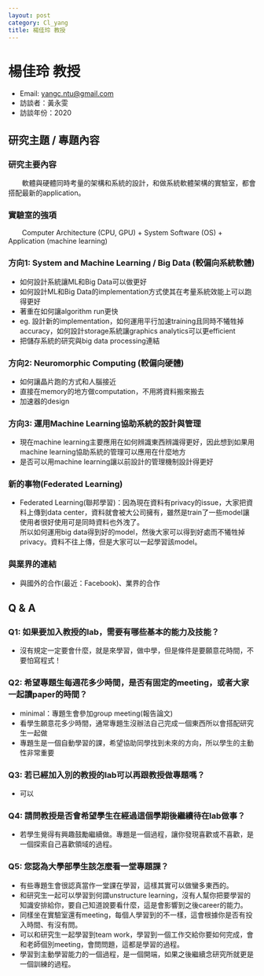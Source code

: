 ```yaml
---
layout: post
category: Cl_yang
title: 楊佳玲 教授
---
```


# 楊佳玲 教授
- Email: yangc.ntu@gmail.com 
- 訪談者：黃永雯
- 訪談年份：2020

## 研究主題 / 專題內容
### 研究主要內容
&emsp;&emsp;軟體與硬體同時考量的架構和系統的設計，和做系統軟體架構的實驗室，都會搭配最新的application。
### 實驗室的強項
&emsp;&emsp;Computer Architecture (CPU, GPU) + System Software (OS) + Application (machine learning)
### 方向1: System and Machine Learning / Big Data (較偏向系統軟體)
* 如何設計系統讓ML和Big Data可以做更好
* 如何設計ML和Big Data的implementation方式使其在考量系統效能上可以跑得更好
* 著重在如何讓algorithm run更快
* eg. 設計新的implementation，如何運用平行加速training且同時不犧牲掉accuracy，如何設計storage系統讓graphics analytics可以更efficient
* 把儲存系統的研究與big data processing連結

### 方向2: Neuromorphic Computing (較偏向硬體)
* 如何讓晶片跑的方式和人腦接近
* 直接在memory的地方做computation，不用將資料搬來搬去
* 加速器的design

### 方向3: 運用Machine Learning協助系統的設計與管理
* 現在machine learning主要應用在如何辨識東西辨識得更好，因此想到如果用machine learning協助系統的管理可以應用在什麼地方
* 是否可以用machine learning讓以前設計的管理機制設計得更好

### 新的事物(Federated Learning)
* Federated Learning(聯邦學習)：因為現在資料有privacy的issue，大家把資料上傳到data center，資料就會被大公司擁有，雖然是train了一些model讓使用者很好使用可是同時資料也外洩了。
<br>所以如何運用big data得到好的model，然後大家可以得到好處而不犧牲掉privacy。資料不往上傳，但是大家可以一起學習該model。

### 與業界的連結
* 與國外的合作(最近：Facebook)、業界的合作

## Q & A
### Q1: 如果要加入教授的lab，需要有哪些基本的能力及技能？
* 沒有規定一定要會什麼，就是來學習，做中學，但是條件是要願意花時間，不要怕寫程式！

### Q2: 希望專題生每週花多少時間，是否有固定的meeting，或者大家一起讀paper的時間？
* minimal：專題生會參加group meeting(報告論文)
* 看學生願意花多少時間，通常專題生沒辦法自己完成一個東西所以會搭配研究生一起做
* 專題生是一個自動學習的課，希望協助同學找到未來的方向，所以學生的主動性非常重要

### Q3: 若已經加入別的教授的lab可以再跟教授做專題嗎？
* 可以

### Q4: 請問教授是否會希望學生在經過這個學期後繼續待在lab做事？
* 若學生覺得有興趣鼓勵繼續做。專題是一個過程，讓你發現喜歡或不喜歡，是一個探索自己喜歡領域的過程。

### Q5: 您認為大學部學生該怎麼看一堂專題課？
* 有些專題生會很認真當作一堂課在學習，這樣其實可以做蠻多東西的。
* 和研究生一起可以學習到何謂unstructure learning，沒有人幫你把要學習的知識安排給你，要自己知道說要看什麼，這是會影響到之後career的能力。
* 同樣坐在實驗室還有meeting，每個人學習到的不一樣，這會根據你是否有投入時間、有沒有問。
* 可以和研究生一起學習到team work，學習到一個工作交給你要如何完成，會和老師個別meeting，會問問題，這都是學習的過程。
* 學習到主動學習能力的一個過程，是一個開端，如果之後繼續念研究所就更是一個訓練的過程。